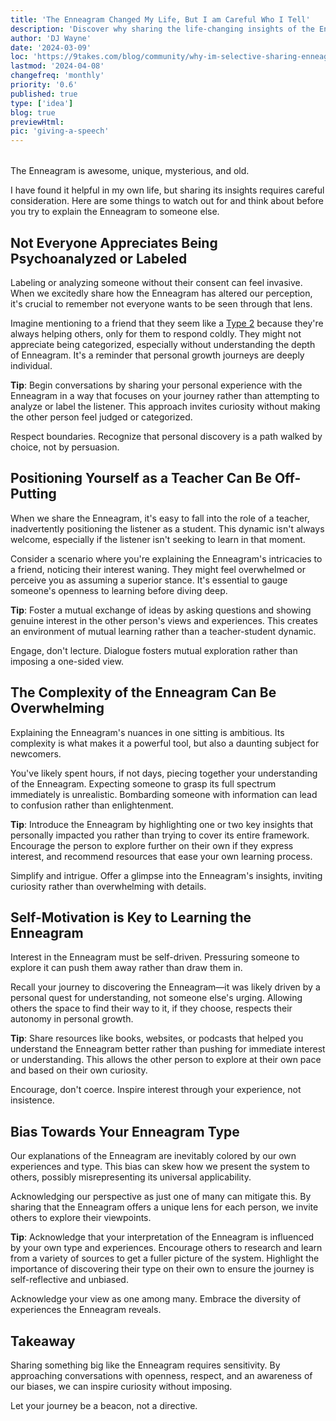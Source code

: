 ```yaml
---
title: 'The Enneagram Changed My Life, But I am Careful Who I Tell'
description: 'Discover why sharing the life-changing insights of the Enneagram requires thoughtful consideration and how to approach conversations wisely.'
author: 'DJ Wayne'
date: '2024-03-09'
loc: 'https://9takes.com/blog/community/why-im-selective-sharing-enneagram'
lastmod: '2024-04-08'
changefreq: 'monthly'
priority: '0.6'
published: true
type: ['idea']
blog: true
previewHtml:
pic: 'giving-a-speech'
---
```


<script>
	import  PopCard  from "../../lib/components/atoms/PopCard.svelte";
</script>

<div
    style="display: flex;
    justify-content: center;
    margin: 1rem 0;"
>
 <PopCard
        image={`/blogs/giving-a-speech.webp`}
        showIcon={false}
        tint={false}
        displayText=""
        altText="a greek statue explaining the Enneagram"
        subtext=""
    />
</div>

<p class="firstLetter">The Enneagram is awesome, unique, mysterious, and old.</p>

I have found it helpful in my own life, but sharing its insights requires careful consideration. Here are some things to watch out for and think about before you try to explain the Enneagram to someone else.

## Not Everyone Appreciates Being Psychoanalyzed or Labeled

Labeling or analyzing someone without their consent can feel invasive. When we excitedly share how the Enneagram has altered our perception, it's crucial to remember not everyone wants to be seen through that lens.

Imagine mentioning to a friend that they seem like a <a href="/blog/enneagram/enneagram-type-2">Type 2</a> because they're always helping others, only for them to respond coldly. They might not appreciate being categorized, especially without understanding the depth of Enneagram. It's a reminder that personal growth journeys are deeply individual.

**Tip**: Begin conversations by sharing your personal experience with the Enneagram in a way that focuses on your journey rather than attempting to analyze or label the listener. This approach invites curiosity without making the other person feel judged or categorized.

Respect boundaries. Recognize that personal discovery is a path walked by choice, not by persuasion.

## Positioning Yourself as a Teacher Can Be Off-Putting

When we share the Enneagram, it's easy to fall into the role of a teacher, inadvertently positioning the listener as a student. This dynamic isn't always welcome, especially if the listener isn't seeking to learn in that moment.

Consider a scenario where you're explaining the Enneagram's intricacies to a friend, noticing their interest waning. They might feel overwhelmed or perceive you as assuming a superior stance. It's essential to gauge someone's openness to learning before diving deep.

**Tip**: Foster a mutual exchange of ideas by asking questions and showing genuine interest in the other person's views and experiences. This creates an environment of mutual learning rather than a teacher-student dynamic.

Engage, don't lecture. Dialogue fosters mutual exploration rather than imposing a one-sided view.

## The Complexity of the Enneagram Can Be Overwhelming

Explaining the Enneagram's nuances in one sitting is ambitious. Its complexity is what makes it a powerful tool, but also a daunting subject for newcomers.

You've likely spent hours, if not days, piecing together your understanding of the Enneagram. Expecting someone to grasp its full spectrum immediately is unrealistic. Bombarding someone with information can lead to confusion rather than enlightenment.

**Tip**: Introduce the Enneagram by highlighting one or two key insights that personally impacted you rather than trying to cover its entire framework. Encourage the person to explore further on their own if they express interest, and recommend resources that ease your own learning process.

Simplify and intrigue. Offer a glimpse into the Enneagram's insights, inviting curiosity rather than overwhelming with details.

## Self-Motivation is Key to Learning the Enneagram

Interest in the Enneagram must be self-driven. Pressuring someone to explore it can push them away rather than draw them in.

Recall your journey to discovering the Enneagram—it was likely driven by a personal quest for understanding, not someone else's urging. Allowing others the space to find their way to it, if they choose, respects their autonomy in personal growth.

**Tip**: Share resources like books, websites, or podcasts that helped you understand the Enneagram better rather than pushing for immediate interest or understanding. This allows the other person to explore at their own pace and based on their own curiosity.

Encourage, don't coerce. Inspire interest through your experience, not insistence.

## Bias Towards Your Enneagram Type

Our explanations of the Enneagram are inevitably colored by our own experiences and type. This bias can skew how we present the system to others, possibly misrepresenting its universal applicability.

Acknowledging our perspective as just one of many can mitigate this. By sharing that the Enneagram offers a unique lens for each person, we invite others to explore their viewpoints.

**Tip**: Acknowledge that your interpretation of the Enneagram is influenced by your own type and experiences. Encourage others to research and learn from a variety of sources to get a fuller picture of the system. Highlight the importance of discovering their type on their own to ensure the journey is self-reflective and unbiased.

Acknowledge your view as one among many. Embrace the diversity of experiences the Enneagram reveals.

## Takeaway

Sharing something big like the Enneagram requires sensitivity. By approaching conversations with openness, respect, and an awareness of our biases, we can inspire curiosity without imposing.

Let your journey be a beacon, not a directive.
